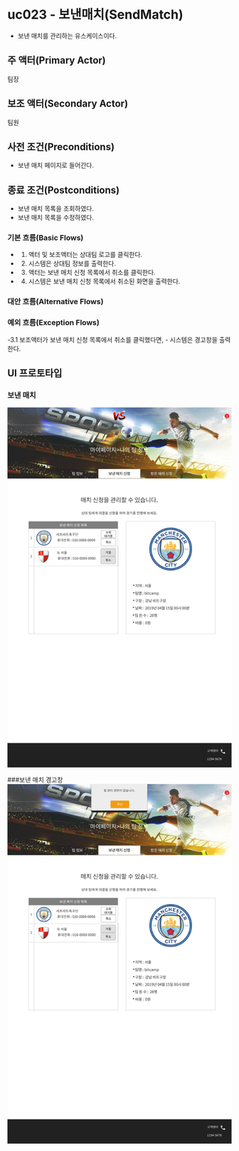 # uc023 - 보낸매치(SendMatch)
- 보낸 매치를 관리하는 유스케이스이다.

## 주 액터(Primary Actor)

팀장

## 보조 액터(Secondary Actor)

팀원

## 사전 조건(Preconditions)

- 보낸 매치 페이지로 들어간다.

## 종료 조건(Postconditions)

- 보낸 매치 목록을 조회하였다.
- 보낸 매치 목록을 수정하였다.

### 기본 흐름(Basic Flows)

- 1. 액터 및 보조액터는 상대팀 로고를 클릭한다. 
- 2. 시스템은 상대팀 정보를 출력한다.
- 3. 액터는 보낸 매치 신청 목록에서 취소를 클릭한다.
- 4. 시스템은 보낸 매치 신청 목록에서 취소된 화면을 출력한다.

### 대안 흐름(Alternative Flows)


### 예외 흐름(Exception Flows)

 -3.1 보조액터가 보낸 매치 신청 목록에서 취소를 클릭했다면,
           -  시스템은 경고창을 출력한다.
    
        
## UI 프로토타입

### 보낸 매치 
![보낸매치](./images/sendmatch.jpg)
    
###보낸 매치 경고창   
![보낸매치경고창](./images/sendmatchwarning.jpg)
 

    
    
    